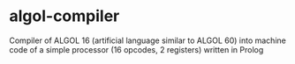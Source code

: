 # algol-compiler
Compiler of ALGOL 16 (artificial language similar to ALGOL 60) into machine code of a simple processor (16 opcodes, 2 registers) written in Prolog
